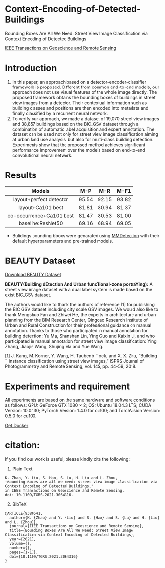 # Context-Encoding-of-Detected-Buildings
Bounding Boxes Are All We Need: Street View Image Classification via Context Encoding of Detected Buildings

[IEEE Transactions on Geoscience and Remote Sensing](https://ieeexplore.ieee.org/document/9380541)
# Introduction 
1. In this paper, an approach based on a detector-encoder-classifier framework is proposed. Different from common end-to-end models, our approach does not use visual features of the whole image directly. The proposed framework obtains the bounding boxes of buildings in street view images from a detector. Their contextual information such as building classes and positions are then encoded into metadata and finally classified by a recurrent neural network. 
2. To verify our approach, we made a dataset of 19,070 street view images and 38,857 buildings based on the BIC_GSV dataset through a combination of automatic label acquisition and expert annotation. The dataset can be used not only for street view image classification aiming at urban land use analysis, but also for multi-class building detection. Experiments show that the proposed method achieves significant performance improvement over the models based on end-to-end convolutional neural network. 
# Results
|Models|M-P|M-R|M-F1|
| :--:|:--:|:--:|:--:|
|layout+perfect detector	|95.54	|92.15|	93.82|
|layout+Ca101 best	|81.81|	80.94	|81.37|
| co-occurrence+Ca101 best | 81.47	|80.53|	81.00|
|baseline:ResNet50|	69.16	|68.94	|69.05|
* Bulidings bounding bboxs were genarated using [MMDetection](https://github.com/open-mmlab/mmdetection/) with their default hyperparameters and pre-trained models.
# BEAUTY Dataset 
[Download BEAUTY Dataset](https://pan.baidu.com/s/1S-tEfY5_-Iuh1nrncGdKqQ?pwd=92eh)
  
**BEAUTY(Building dEtection And Urban funcTional-zone portraYing):** A street view image dataset with a dual label system is made based on the exist BIC_GSV dataset.

  
The authors would like to thank the authors of reference [1] for publishing the BIC GSV dataset including city scale GSV images. We would also like to thank Mengshuo Fan and Zhiwei He, the experts in architecture and urban planning from the BIM Research Center, Qingdao Research Institute of Urban and Rural Construction for their professional guidance on manual annotation. Thanks to those who participated in manual annotation for building detection: Yu Ma, Shanshan Lin, Ying Guo and Kaixin Li, and who participated in manual annotation for street view image classification: Ying Zhang, Jiaojie Wang, Shujing Ma and Yue Wang.
  

 
 
[1] J. Kang, M. Korner, Y. Wang, H. Taubenb ¨ ock, and X. X. Zhu, “Building ¨ instance classification using street view images,” ISPRS Journal of Photogrammetry and Remote Sensing, vol. 145, pp. 44–59, 2018.
# Experiments and requirement
All experiments are based on the same hardware and software conditions as follows: GPU: GeForce GTX 1080 × 2; OS: Ubuntu 18.04.3 LTS; CUDA Version: 10.0.130; PyTorch Version: 1.4.0 for cu100; and TorchVision Version: 0.5.0 for cu100.
 
[Get Docker](https://hub.docker.com/r/sterling1982/tgrs2021-cuda10.0)
# citation:

If you find our work is useful, please kindly cite the following:
1. Plain Text
```
K. Zhao, Y. Liu, S. Hao, S. Lu, H. Liu and L. Zhou, 
"Bounding Boxes Are All We Need: Street View Image Classification via Context Encoding of Detected Buildings," 
in IEEE Transactions on Geoscience and Remote Sensing, 
doi: 10.1109/TGRS.2021.3064316.
```
2. BibTeX
```
@ARTICLE{9380541,  
  author={K. {Zhao} and Y. {Liu} and S. {Hao} and S. {Lu} and H. {Liu} and L. {Zhou}},  
  journal={IEEE Transactions on Geoscience and Remote Sensing},   
  title={Bounding Boxes Are All We Need: Street View Image Classification via Context Encoding of Detected Buildings},   
  year={2021},  
  volume={},  
  number={},  
  pages={1-17},  
  doi={10.1109/TGRS.2021.3064316}
}
```
